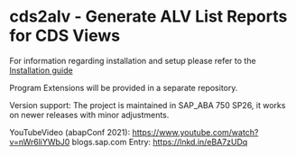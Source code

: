# cds2alv - Generate ALV List Reports for CDS Views

For information regarding installation and setup please refer to the [Installation guide](./docs/installation_guide.md) 

Program Extensions will be provided in a separate repository. 

Version support: The project is maintained in SAP_ABA 750 SP26, it works on newer releases with minor adjustments.

YouTubeVideo (abapConf 2021): https://www.youtube.com/watch?v=nWr6liYWbJ0
blogs.sap.com Entry: https://lnkd.in/eBA7zUDq

